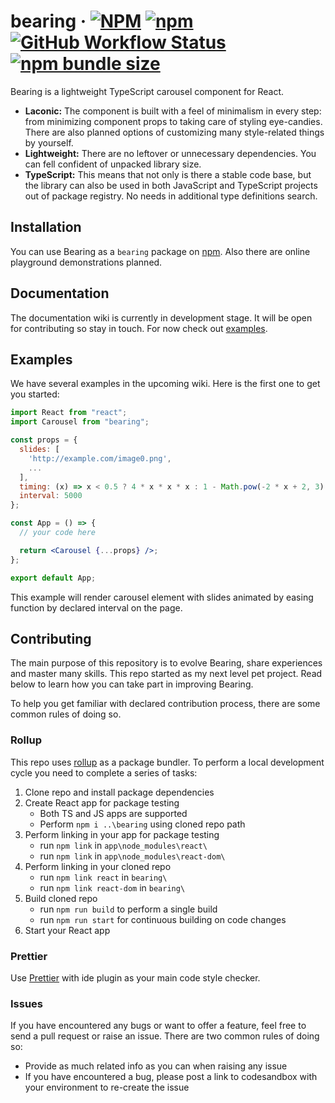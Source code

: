 # bearing &middot; [![NPM](https://img.shields.io/npm/l/bearing?color=blue)](https://github.com/andrewbrodko/bearing/blob/master/LICENSE) [![npm](https://img.shields.io/npm/v/bearing)](https://www.npmjs.com/package/bearing) [![GitHub Workflow Status](https://img.shields.io/github/workflow/status/andrewbrodko/bearing/master?label=master)](https://github.com/andrewbrodko/bearing/tree/master) [![npm bundle size](https://img.shields.io/bundlephobia/min/bearing?label=unpacked%20size)](https://www.npmjs.com/package/bearing)

Bearing is a lightweight TypeScript carousel component for React.

- **Laconic:** The component is built with a feel of minimalism in every step: from minimizing component props to taking care of styling eye-candies. There are also planned options of customizing many style-related things by yourself.
- **Lightweight:** There are no leftover or unnecessary dependencies. You can fell confident of unpacked library size.
- **TypeScript:** This means that not only is there a stable code base, but the library can also be used in both JavaScript and TypeScript projects out of package registry. No needs in additional type definitions search.

## Installation

You can use Bearing as a `bearing` package on [npm](https://www.npmjs.com/package/bearing). Also there are online playground demonstrations planned.

## Documentation

The documentation wiki is currently in development stage. It will be open for contributing so stay in touch. For now check out [examples](https://github.com/andrewbrodko/bearing/blob/master/README.md#examples).

## Examples

We have several examples in the upcoming wiki. Here is the first one to get you started:

```jsx
import React from "react";
import Carousel from "bearing";

const props = {
  slides: [
    'http://example.com/image0.png',
    ...
  ],
  timing: (x) => x < 0.5 ? 4 * x * x * x : 1 - Math.pow(-2 * x + 2, 3) / 2,
  interval: 5000
};

const App = () => {
  // your code here

  return <Carousel {...props} />;
};

export default App;
```

This example will render carousel element with slides animated by easing function by declared interval on the page.

## Contributing

The main purpose of this repository is to evolve Bearing, share experiences and master many skills. This repo started as my next level pet project. Read below to learn how you can take part in improving Bearing.

To help you get familiar with declared contribution process, there are some common rules of doing so.

### Rollup

This repo uses [rollup](https://www.npmjs.com/package/rollup) as a package bundler. To perform a local development cycle you need to complete a series of tasks:

1. Clone repo and install package dependencies
2. Create React app for package testing
   - Both TS and JS apps are supported
   - Perform `npm i ..\bearing` using cloned repo path
3. Perform linking in your app for package testing
   - run `npm link` in `app\node_modules\react\`
   - run `npm link` in `app\node_modules\react-dom\`
4. Perform linking in your cloned repo
   - run `npm link react` in `bearing\`
   - run `npm link react-dom` in `bearing\`
5. Build cloned repo
   - run `npm run build` to perform a single build
   - run `npm run start` for continuous building on code changes
6. Start your React app

### Prettier

Use [Prettier](https://www.npmjs.com/package/prettier) with ide plugin as your main code style checker.

### Issues

If you have encountered any bugs or want to offer a feature, feel free to send a pull request or raise an issue. There are two common rules of doing so:

- Provide as much related info as you can when raising any issue
- If you have encountered a bug, please post a link to codesandbox with your environment to re-create the issue
